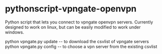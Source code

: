 # pythonscript-vpngate-openvpn
Python script that lets you connect to vpngate openvpn servers. Currently designed to work on linux, but can be easily modified to work under windows.

python vpngate.py update  -- to download the csvlist of vpngate servers
python vpngate.py config  -- to choose a vpn server from the existing csvlist
